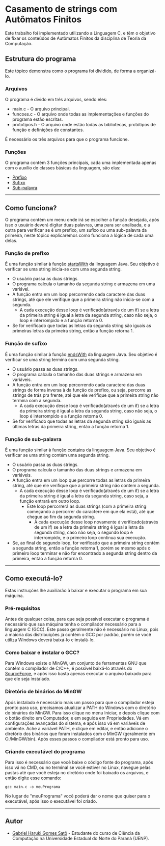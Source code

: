 # Casamento de strings com Autômatos Finitos

Este trabalho foi implementado utilizando a Linguagem C, e têm o objetivo de fixar os conteúdos de Autômatos Finitos da disciplina de Teoria da Computação.

## Estrutura do programa

Este tópico demonstra como o programa foi dividido, de forma a organizá-lo.

### Arquivos

O programa é divido em três arquivos, sendo eles:

* main.c - O arquivo principal.
* funcoes.c - O arquivo onde todas as implementações e funções do programa estão escritas.
* prototipos.h - O arquivo onde estão todas as bibliotecas, protótipos de função e definições de constantes.

É necessário os três arquivos para que o programa funcione.

### Funções

O programa contém 3 funções principais, cada uma implementada apenas com o auxílio de classes básicas da linguagem, são elas:

* [Prefixo](https://github.com/Harukisatoh/ComputingTheory/tree/master/projects/casamento-de-strings#user-content-função-de-prefixo)
* [Sufixo](https://github.com/Harukisatoh/ComputingTheory/tree/master/projects/casamento-de-strings#user-content-função-de-sufixo)
* [Sub-palavra](https://github.com/Harukisatoh/ComputingTheory/tree/master/projects/casamento-de-strings#user-content-função-de-sub-palavra)

--------------------------------------------------------------------------------

## Como funciona?

O programa contém um menu onde irá se escolher a função desejada, após isso o usuário deverá digitar duas palavras, uma para ser analisada, e a outra para verificar se é um prefixo, um sufixo ou uma sub-palavra da primeira, neste tópico explicaremos como funciona a lógica de cada uma delas.

### Função de prefixo

É uma função similar à função [startsWith](https://docs.oracle.com/javase/10/docs/api/java/lang/String.html#startsWith(java.lang.String)) da linguagem Java. Seu objetivo é verificar se uma string inicia-se com uma segunda string.

* O usuário passa as duas strings.
* O programa calcula o tamanho da segunda string e armazena em uma variável.
* A função entra em um loop percorrendo cada caractere das duas strings, até que ele verifique que a primeira string não inicia-se com a segunda.
    * A cada execução desse loop é verificado(através de um if) se a letra da primeira string é igual a letra da segunda string, caso não seja, o loop é interrompido e a função retorna 0.
* Se for verificado que todas as letras da segunda string são iguais as primeiras letras da primeira string, então a função retorna 1.

### Função de sufixo

É uma função similar à função [endsWith](https://docs.oracle.com/javase/10/docs/api/java/lang/String.html#endsWith(java.lang.String)) da linguagem Java. Seu objetivo é verificar se uma string termina com uma segunda string.

* O usuário passa as duas strings.
* O programa calcula o tamanho das duas strings e armazena em variáveis.
* A função entra em um loop percorrendo cada caractere das duas strings de forma inversa à da função de prefixo, ou seja, percorre as strings de trás pra frente, até que ele verifique que a primeira string não termina com a segunda.
    * A cada execução desse loop é verificado(através de um if) se a letra da primeira string é igual a letra da segunda string, caso não seja, o loop é interrompido e a função retorna 0.
* Se for verificado que todas as letras da segunda string são iguais as últimas letras da primeira string, então a função retorna 1.

### Função de sub-palavra

É uma função similar à função [contains](https://docs.oracle.com/javase/10/docs/api/java/lang/String.html#contains(java.lang.CharSequence)) da linguagem Java. Seu objetivo é verificar se uma string contém uma segunda string.

* O usuário passa as duas strings.
* O programa calcula o tamanho das duas strings e armazena em variáveis.
* A função entra em um loop que percorre todas as letras da primeira string, até que ele verifique que a primeira string não contem a segunda.
    * A cada execução desse loop é verificado(através de um if) se a letra da primeira string é igual a letra da segunda string, caso seja, a função entrará em outro loop.
        * Este loop percorrerá as duas strings (com a primeira string começando a percorrer do caractere em que ela está), até que chegue ao fim da segunda string.
            * A cada execução desse loop novamente é verificado(através de um if) se a letra da primeira string é igual a letra da segunda string, caso não seja, o segundo loop é interrompido, e o primeiro loop continua sua execução.
* Se, ao final do segundo loop, for verificado que a primeira string contém a segunda string, então a função retorna 1, porém se mesmo após o primeiro loop terminar e não for encontrado a segunda string dentro da primeira, então a função retorna 0.

--------------------------------------------------------------------------------

## Como executá-lo?

Estas instruções lhe auxiliarão à baixar e executar o programa em sua máquina.

### Pré-requisitos

Antes de qualquer coisa, para que seja possível executar o programa é necessário que sua máquina tenha o compilador necessário para a linguagem C (GCC). Este passo geralmente não é necessário no Linux, pois a maioria das distribuições já contém o GCC por padrão, porém se você utiliza Windows deverá baixá-lo e instalá-lo.

### Como baixar e instalar o GCC?

Para Windows existe o MinGW, um conjunto de ferramentas GNU que contém o compilador de C/C++, é possível baixá-lo através do [SourceForge](https://sourceforge.net/projects/mingw/files/), e após isso basta apenas executar o arquivo baixado para que ele seja instalado.

### Diretório de binários do MinGW

Após instalado é necessário mais um passo para que o compilador esteja pronto para uso, precisamos atualizar a PATH do Windows com o diretório de binários do MinGW. Para isso clique no menu Iniciar, e depois clique com o botão direito em Computador, e em seguida em Propriedades. Vá em configurações avançadas do sistema, e após isso vá em variáveis de ambiente. Ache a variável PATH, e clique em editar, e então adicione o diretório dos binários que foram instalados com o MinGW (geralmente em C:/MinGW/bin). Após esses passos o compilador está pronto para uso.

### Criando executável do programa

Para isso é necessário que você baixe o código fonte do programa, após isso vá no CMD, ou no terminal se você estiver no Linux, navegue pelas pastas até que você esteja no diretório onde foi baixado os arquivos, e então digite esse comando:

```
gcc main.c -o meuPrograma
```

No lugar de "meuPrograma" você poderá dar o nome que quiser para o executável, após isso o executável foi criado.

--------------------------------------------------------------------------------

## Autor

* [Gabriel Haruki Gomes Satô](https://github.com/Harukisatoh) - Estudante do curso de Ciência da Computação na Universidade Estadual do Norte do Paraná (UENP).
